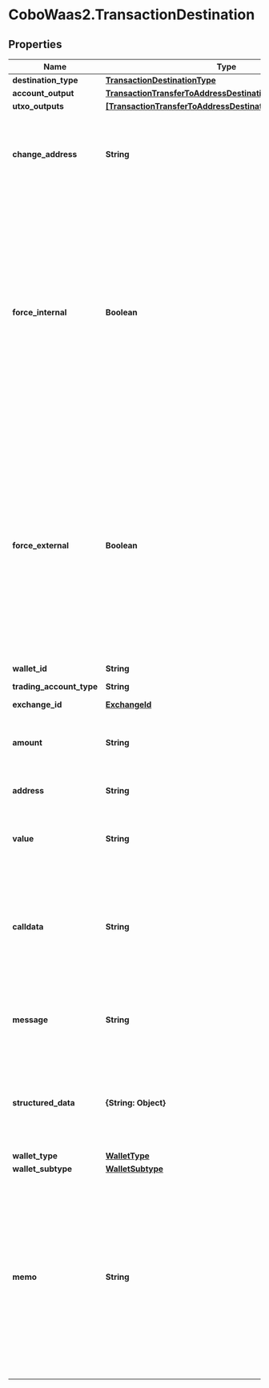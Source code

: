 # CoboWaas2.TransactionDestination

## Properties

Name | Type | Description | Notes
------------ | ------------- | ------------- | -------------
**destination_type** | [**TransactionDestinationType**](TransactionDestinationType.md) |  | 
**account_output** | [**TransactionTransferToAddressDestinationAccountOutput**](TransactionTransferToAddressDestinationAccountOutput.md) |  | [optional] 
**utxo_outputs** | [**[TransactionTransferToAddressDestinationUtxoOutputsInner]**](TransactionTransferToAddressDestinationUtxoOutputsInner.md) |  | [optional] 
**change_address** | **String** | The address used to receive the remaining funds or change from the transaction. | [optional] 
**force_internal** | **Boolean** | Whether the transaction request must be executed as a Loop transfer. For more information about Loop, see [Loop&#39;s website](https://loop.top/).   - &#x60;true&#x60;: The transaction request must be executed as a Loop transfer.   - &#x60;false&#x60;: The transaction request may not be executed as a Loop transfer.  | [optional] 
**force_external** | **Boolean** | Whether the transaction request must not be executed as a Loop transfer. For more information about Loop, see [Loop&#39;s website](https://loop.top/).   - &#x60;true&#x60;: The transaction request must not be executed as a Loop transfer.   - &#x60;false&#x60;: The transaction request can be executed as a Loop transfer.  | [optional] 
**wallet_id** | **String** | The wallet ID. | 
**trading_account_type** | **String** | The trading account type. | [optional] 
**exchange_id** | [**ExchangeId**](ExchangeId.md) |  | [optional] 
**amount** | **String** | The transfer amount. For example, if you trade 1.5 BTC, then the value is &#x60;1.5&#x60;.  | 
**address** | **String** | The destination address. | 
**value** | **String** | The transfer amount. For example, if you trade 1.5 ETH, then the value is &#x60;1.5&#x60;.  | [optional] 
**calldata** | **String** | The data that is used to invoke a specific function or method within the specified contract at the destination address.  | 
**message** | **String** | The raw data of the message to be signed, encoded in Base64 format. | 
**structured_data** | **{String: Object}** | The structured data to be signed, formatted as a JSON object according to the EIP-712 standard. | 
**wallet_type** | [**WalletType**](WalletType.md) |  | 
**wallet_subtype** | [**WalletSubtype**](WalletSubtype.md) |  | 
**memo** | **String** | The memo that identifies a transaction in order to credit the correct account. For transfers out of Cobo Portal, it is highly recommended to include a memo for the chains such as XRP, EOS, XLM, IOST, BNB_BNB, ATOM, LUNA, and TON. | [optional] 



